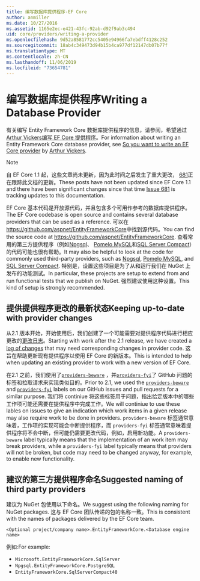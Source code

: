 ```yaml
---
title: 编写数据库提供程序-EF Core
author: anmiller
ms.date: 10/27/2016
ms.assetid: 1165e2ec-e421-43fc-92ab-d92f9ab3c494
uid: core/providers/writing-a-provider
ms.openlocfilehash: 9d52a8581772cc5405e94966fa7ebdff4128c252
ms.sourcegitcommit: 18ab4c349473d94b15b4ca977df12147db07b77f
ms.translationtype: MT
ms.contentlocale: zh-CN
ms.lasthandoff: 11/06/2019
ms.locfileid: "73654781"
---
```

# <a name="writing-a-database-provider"></a><span data-ttu-id="3a36f-102">编写数据库提供程序</span><span class="sxs-lookup"><span data-stu-id="3a36f-102">Writing a Database Provider</span></span>

<span data-ttu-id="3a36f-103">有关编写 Entity Framework Core 数据库提供程序的信息，请参阅，希望通过[Arthur Vickers](https://github.com/ajcvickers)[编写 EF Core 提供程序](https://blog.oneunicorn.com/2016/11/11/so-you-want-to-write-an-ef-core-provider/)。</span><span class="sxs-lookup"><span data-stu-id="3a36f-103">For information about writing an Entity Framework Core database provider, see [So you want to write an EF Core provider](https://blog.oneunicorn.com/2016/11/11/so-you-want-to-write-an-ef-core-provider/) by [Arthur Vickers](https://github.com/ajcvickers).</span></span>

> [!NOTE]
> <span data-ttu-id="3a36f-104">自 EF Core 1.1 起，这些文章尚未更新，因为此时间之后发生了重大更改， [681](https://github.com/aspnet/EntityFramework.Docs/issues/681)正在跟踪此文档的更新。</span><span class="sxs-lookup"><span data-stu-id="3a36f-104">These posts have not been updated since EF Core 1.1 and there have been significant changes since that time [Issue 681](https://github.com/aspnet/EntityFramework.Docs/issues/681) is tracking updates to this documentation.</span></span>

<span data-ttu-id="3a36f-105">EF Core 基本代码是开放源代码，并且包含多个可用作参考的数据库提供程序。</span><span class="sxs-lookup"><span data-stu-id="3a36f-105">The EF Core codebase is open source and contains several database providers that can be used as a reference.</span></span> <span data-ttu-id="3a36f-106">可以在 <https://github.com/aspnet/EntityFrameworkCore>中找到源代码。</span><span class="sxs-lookup"><span data-stu-id="3a36f-106">You can find the source code at <https://github.com/aspnet/EntityFrameworkCore>.</span></span> <span data-ttu-id="3a36f-107">查看常用的第三方提供程序（例如[Npgsql](https://github.com/npgsql/Npgsql.EntityFrameworkCore.PostgreSQL)、 [Pomelo MySQL](https://github.com/PomeloFoundation/Pomelo.EntityFrameworkCore.MySql)和[SQL Server Compact](https://github.com/ErikEJ/EntityFramework.SqlServerCompact)）的代码可能也很有帮助。</span><span class="sxs-lookup"><span data-stu-id="3a36f-107">It may also be helpful to look at the code for commonly used third-party providers, such as [Npgsql](https://github.com/npgsql/Npgsql.EntityFrameworkCore.PostgreSQL), [Pomelo MySQL](https://github.com/PomeloFoundation/Pomelo.EntityFrameworkCore.MySql), and [SQL Server Compact](https://github.com/ErikEJ/EntityFramework.SqlServerCompact).</span></span> <span data-ttu-id="3a36f-108">特别是，设置这些项目是为了从和运行我们在 NuGet 上发布的功能测试。</span><span class="sxs-lookup"><span data-stu-id="3a36f-108">In particular, these projects are setup to extend from and run functional tests that we publish on NuGet.</span></span> <span data-ttu-id="3a36f-109">强烈建议使用这种设置。</span><span class="sxs-lookup"><span data-stu-id="3a36f-109">This kind of setup is strongly recommended.</span></span>

## <a name="keeping-up-to-date-with-provider-changes"></a><span data-ttu-id="3a36f-110">提供提供程序更改的最新状态</span><span class="sxs-lookup"><span data-stu-id="3a36f-110">Keeping up-to-date with provider changes</span></span>

<span data-ttu-id="3a36f-111">从2.1 版本开始，开始使用后，我们创建了一个可能需要对提供程序代码进行相应更改的[更改日志](provider-log.md)。</span><span class="sxs-lookup"><span data-stu-id="3a36f-111">Starting with work after the 2.1 release, we have created a [log of changes](provider-log.md) that may need corresponding changes in provider code.</span></span> <span data-ttu-id="3a36f-112">这旨在帮助更新现有提供程序以使用 EF Core 的新版本。</span><span class="sxs-lookup"><span data-stu-id="3a36f-112">This is intended to help when updating an existing provider to work with a new version of EF Core.</span></span>

<span data-ttu-id="3a36f-113">在2.1 之前，我们使用了[`providers-beware`](https://github.com/aspnet/EntityFrameworkCore/labels/providers-beware) ，并[`providers-fyi`](https://github.com/aspnet/EntityFrameworkCore/labels/providers-fyi)了 GitHub 问题的标签和拉取请求来实现类似目的。</span><span class="sxs-lookup"><span data-stu-id="3a36f-113">Prior to 2.1, we used the [`providers-beware`](https://github.com/aspnet/EntityFrameworkCore/labels/providers-beware) and [`providers-fyi`](https://github.com/aspnet/EntityFrameworkCore/labels/providers-fyi) labels on our GitHub issues and pull requests for a similar purpose.</span></span> <span data-ttu-id="3a36f-114">我们将 continiue 将这些标签用于问题，指出给定版本中的哪些工作项可能还需要在提供程序中完成工作。</span><span class="sxs-lookup"><span data-stu-id="3a36f-114">We will continiue to use these lables on issues to give an indication which work items in a given release may also require work to be done in providers.</span></span> <span data-ttu-id="3a36f-115">`providers-beware` 标签通常意味着，工作项的实现可能会中断提供程序，而 `providers-fyi` 标签通常意味着提供程序将不会中断，但可能仍需要更改代码，例如，启用新功能。</span><span class="sxs-lookup"><span data-stu-id="3a36f-115">A `providers-beware` label typically means that the implementation of an work item may break providers, while a `providers-fyi` label typically means that providers will not be broken, but code may need to be changed anyway, for example, to enable new functionality.</span></span>

## <a name="suggested-naming-of-third-party-providers"></a><span data-ttu-id="3a36f-116">建议的第三方提供程序命名</span><span class="sxs-lookup"><span data-stu-id="3a36f-116">Suggested naming of third party providers</span></span>

<span data-ttu-id="3a36f-117">建议为 NuGet 包使用以下命名。</span><span class="sxs-lookup"><span data-stu-id="3a36f-117">We suggest using the following naming for NuGet packages.</span></span> <span data-ttu-id="3a36f-118">这与 EF Core 团队传递的包的名称一致。</span><span class="sxs-lookup"><span data-stu-id="3a36f-118">This is consistent with the names of packages delivered by the EF Core team.</span></span>

`<Optional project/company name>.EntityFrameworkCore.<Database engine name>`

<span data-ttu-id="3a36f-119">例如:</span><span class="sxs-lookup"><span data-stu-id="3a36f-119">For example:</span></span>

* `Microsoft.EntityFrameworkCore.SqlServer`
* `Npgsql.EntityFrameworkCore.PostgreSQL`
* `EntityFrameworkCore.SqlServerCompact40`
